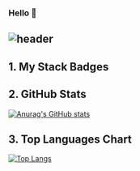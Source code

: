### Hello 👋

<!--
**wonder0128/wonder0128** is a ✨ _special_ ✨ repository because its `README.md` (this file) appears on your GitHub profile.

Here are some ideas to get you started:

- 🔭 I’m currently working on ...
- 🌱 I’m currently learning ...
- 👯 I’m looking to collaborate on ...
- 🤔 I’m looking for help with ...
- 💬 Ask me about ...
- 📫 How to reach me: ...
- 😄 Pronouns: ...
- ⚡ Fun fact: ...
-->

![header](https://capsule-render.vercel.app/api?type=waving&color=gradient&height=500&section=header&text=My%20dream%20is-nl-to%20be%20a-nl-Shining%20Developer%20%F0%9F%A4%97)
---
## 1. My Stack Badges

## 2. GitHub Stats
[![Anurag's GitHub stats](https://github-readme-stats.vercel.app/api?username=wonder0128)](https://github.com/anuraghazra/github-readme-stats)

## 3. Top Languages Chart
[![Top Langs](https://github-readme-stats.vercel.app/api/top-langs/?username=wonder0128&layout=donut)](https://github.com/anuraghazra/github-readme-stats)
